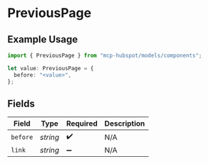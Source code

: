 # PreviousPage

## Example Usage

```typescript
import { PreviousPage } from "mcp-hubspot/models/components";

let value: PreviousPage = {
  before: "<value>",
};
```

## Fields

| Field              | Type               | Required           | Description        |
| ------------------ | ------------------ | ------------------ | ------------------ |
| `before`           | *string*           | :heavy_check_mark: | N/A                |
| `link`             | *string*           | :heavy_minus_sign: | N/A                |